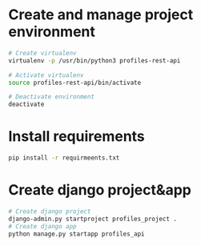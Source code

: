# Create and manage project environment

```bash
# Create virtualenv
virtualenv -p /usr/bin/python3 profiles-rest-api

# Activate virtualenv
source profiles-rest-api/bin/activate

# Deactivate environment
deactivate

```

# Install requirements

```bash
pip install -r requirmeents.txt
```

# Create django project&app
```bash
# Create django project
django-admin.py startproject profiles_project .
# Create django app
python manage.py startapp profiles_api

```